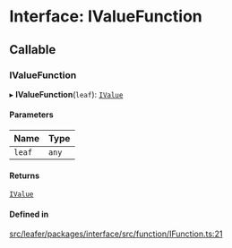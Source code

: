# Interface: IValueFunction

## Callable

### IValueFunction

▸ **IValueFunction**(`leaf`): [`IValue`](../modules.md#ivalue)

#### Parameters

| Name | Type |
| :------ | :------ |
| `leaf` | `any` |

#### Returns

[`IValue`](../modules.md#ivalue)

#### Defined in

[src/leafer/packages/interface/src/function/IFunction.ts:21](https://github.com/leaferjs/leafer/blob/d3ec2c9bd49557a0d74aae684f8e3d3d557af194/packages/interface/src/function/IFunction.ts#L21)
